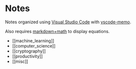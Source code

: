 # Notes

Notes organized using [Visual Studio Code](https://code.visualstudio.com/) with [vscode-memo](https://github.com/svsool/vscode-memo).

Also requires [markdown+math](https://marketplace.visualstudio.com/items?itemName=goessner.mdmath) to display equations.

- [[machine_learning]]
- [[computer_science]]
- [[cryptography]]
- [[productivity]]
- [[misc]]